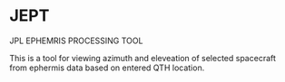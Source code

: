# JEPT
JPL EPHEMRIS PROCESSING TOOL


This is a tool for viewing azimuth and eleveation of selected spacecraft from ephermis data based on entered QTH location.

